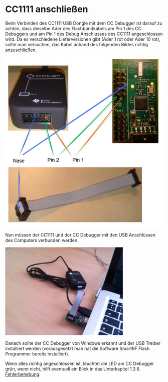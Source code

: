 # CC1111 anschließen


Beim Verbinden des CC1111 USB Dongle mit dem CC Debugger ist darauf zu achten, dass dieselbe Ader des Flachbandkabels am Pin 1 des CC Debuggers und am Pin 1 des Debug Anschlusses des CC1111  angeschlossen wird. Da es verschiedene Lieferversionen gibt (Ader 1 rot oder Ader 10 rot), sollte man versuchen, das Kabel anhand des folgenden Bildes richtig anzuschließen.

![Kabelverbindung](../../images/enlite/Kabel.jpg)

Nun müssen der CC1111 und der CC Debugger mit den USB Anschlüssen des Computers verbunden werden.

![Anschluss an den Computer](../../images/enlite/verbinden.png)

Danach sollte der CC Debugger von Windows erkannt und der USB Treiber installiert werden (vorausgesetzt man hat die Software SmartRF Flash Programmer bereits installiert).

Wenn alles richtig angeschlossen ist, leuchtet die LED am CC Debugger grün, wenn nicht, hilft eventuell ein Blick in das Unterkapitel 1.3.6. [Fehlerbehebung](fehlerbehebung.md).




